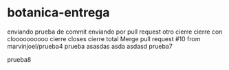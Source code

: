 # botanica-entrega
enviando prueba de commit
enviando por pull request
otro cierre
cierre con cloooooooooo
cierre closes
cierre total
Merge pull request #10 from marvinjoel/prueba4
prueba
asasdas
asda
asdasd
prueba7

prueba8